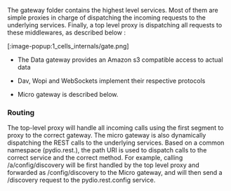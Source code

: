 

The gateway folder contains the highest level services. Most of them are simple proxies in charge of dispatching the incoming requests to the underlying services. Finally, a top level proxy is dispatching all requests to these middlewares, as described below : 

[:image-popup:1_cells_internals/gate.png]



* The Data gateway provides an Amazon s3 compatible access to actual data

* Dav, Wopi and WebSockets implement their respective protocols

* Micro gateway is described below.

### Routing

The top-level proxy will handle all incoming calls using the first segment to proxy to the correct gateway. The micro gateway is also dynamically dispatching the REST calls to the underlying services. Based on a common namespace (pydio.rest.), the path URI is used to dispatch calls to the correct service and the correct method. 
For example, calling /a/config/discovery will be first handled by the top level proxy and forwarded as /config/discovery to the Micro gateway, and will then send a /discovery request to the pydio.rest.config service.
